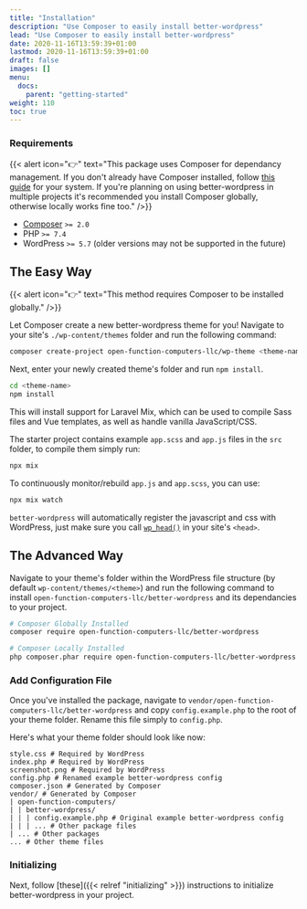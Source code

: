 ```yaml
---
title: "Installation"
description: "Use Composer to easily install better-wordpress"
lead: "Use Composer to easily install better-wordpress"
date: 2020-11-16T13:59:39+01:00
lastmod: 2020-11-16T13:59:39+01:00
draft: false
images: []
menu:
  docs:
    parent: "getting-started"
weight: 110
toc: true
---
```


### Requirements

{{< alert icon="👉" text="This package uses Composer for dependancy management. If you don't already have Composer installed, follow <a href='https://getcomposer.org/doc/00-intro.md'>this guide</a> for your system. If you're planning on using better-wordpress in multiple projects it's recommended you install Composer globally, otherwise locally works fine too." />}}

- [Composer](https://getcomposer.org/) `>= 2.0`
- PHP ``>= 7.4``
- WordPress ``>= 5.7`` (older versions may not be supported in the future)

## The Easy Way

{{< alert icon="👉" text="This method requires Composer to be installed globally." />}}

Let Composer create a new better-wordpress theme for you! Navigate to your site's `./wp-content/themes` folder and run the following command:

```bash
composer create-project open-function-computers-llc/wp-theme <theme-name>
```

Next, enter your newly created theme's folder and run `npm install`.

```bash
cd <theme-name>
npm install
```

This will install support for Laravel Mix, which can be used to compile Sass files and Vue templates, as well as handle vanilla JavaScript/CSS.

The starter project contains example `app.scss` and `app.js` files in the `src` folder, to compile them simply run:

```bash
npx mix
```

To continuously monitor/rebuild `app.js` and `app.scss`, you can use:

```bash
npx mix watch
```

`better-wordpress` will automatically register the javascript and css with WordPress, just make sure you call [`wp_head()`](https://developer.wordpress.org/reference/functions/wp_head/) in your site's `<head>`.

## The Advanced Way

Navigate to your theme's folder within the WordPress file structure (by default `wp-content/themes/<theme>`) and run the following command to install `open-function-computers-llc/better-wordpress` and its dependancies to your project.

```bash
# Composer Globally Installed
composer require open-function-computers-llc/better-wordpress

# Composer Locally Installed
php composer.phar require open-function-computers-llc/better-wordpress
```


### Add Configuration File

Once you've installed the package, navigate to `vendor/open-function-computers-llc/better-wordpress` and copy `config.example.php` to the root of your theme folder. Rename this file simply to `config.php`.

Here's what your theme folder should look like now:
```
style.css # Required by WordPress
index.php # Required by WordPress
screenshot.png # Required by WordPress
config.php # Renamed example better-wordpress config
composer.json # Generated by Composer
vendor/ # Generated by Composer
| open-function-computers/
| | better-wordpress/
| | | config.example.php # Original example better-wordpress config
| | | ... # Other package files
| ... # Other packages
... # Other theme files
```

### Initializing

Next, follow [these]({{< relref "initializing" >}}) instructions to initialize better-wordpress in your project.